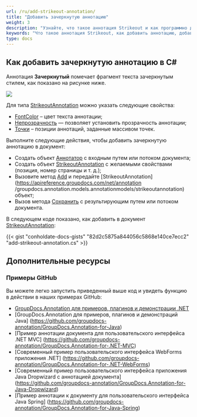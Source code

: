 ```yaml
---
url: /ru/add-strikeout-annotation/
title: "Добавить зачеркнутую аннотацию"
weight: 3
description: "Узнайте, что такое аннотация Strikeout и как программно добавить ее в документ с помощью API GroupDocs.Annotation, который является частью Conholdate.Total для .NET."
keywords: "Что такое аннотация Strikeout, как добавить аннотацию, добавить аннотацию Strikeout"
type: docs
---
```


## Как добавить зачеркнутую аннотацию в C#
Аннотация **Зачеркнутый** помечает фрагмент текста зачеркнутым стилем, как показано на рисунке ниже.

![](https://docs.groupdocs.com/annotation/net/images/add-strikeout-annotation.png)

Для типа [StrikeoutAnnotation](https://apireference.groupdocs.com/net/annotation/groupdocs.annotation.models.annotationmodels/strikeoutannotation) можно указать следующие свойства:

* [FontColor](https://apireference.groupdocs.com/annotation/net/groupdocs.annotation.models.annotationmodels/strikeoutannotation/properties/fontcolor) – цвет текста аннотации;
* [Непрозрачность](https://apireference.groupdocs.com/annotation/net/groupdocs.annotation.models.annotationmodels/areaannotation/properties/opacity) — позволяет установить прозрачность аннотации;
* [Точки](https://apireference.groupdocs.com/annotation/net/groupdocs.annotation.models.annotationmodels/strikeoutannotation/properties/points) – позиции аннотаций, заданные массивом точек.
      





    





Выполните следующие действия, чтобы добавить зачеркнутую аннотацию в документ:

* Создать объект [Аннотатор](https://apireference.groupdocs.com/net/annotation/groupdocs.annotation/annotator) с входным путем или потоком документа;
* Создать объект [StrikeoutAnnotation](https://apireference.groupdocs.com/net/annotation/groupdocs.annotation.models.annotationmodels/strikeoutannotation) с желаемыми свойствами (позиция, номер страницы и т. д.);
* Вызовите метод [Add](https://apireference.groupdocs.com/net/annotation/groupdocs.annotation/annotator/methods/add) и передайте [StrikeoutAnnotation](https://apireference.groupdocs.com/net/annotation /groupdocs.annotation.models.annotationmodels/strikeoutannotation) объект;
* Вызов метода [Сохранить](https://apireference.groupdocs.com/net/annotation/groupdocs.annotation/annotator/methods/save/index) с результирующим путем или потоком документа.

  


В следующем коде показано, как добавить в документ [StrikeoutAnnotation](https://apireference.groupdocs.com/net/annotation/groupdocs.annotation.models.annotationmodels/strikeoutannotation):


{{< gist "conholdate-docs-gists" "82d2c5875a844056c5868e140ce7ecc2" "add-strikeout-annotation.cs" >}}
    





## Дополнительные ресурсы
### Примеры GitHub
Вы можете легко запустить приведенный выше код и увидеть функцию в действии в наших примерах GitHub:

* [GroupDocs.Annotation для примеров, плагинов и демонстрации .NET](https://github.com/groupdocs-annotation/GroupDocs.Annotation-for-.NET)
* [GroupDocs.Annotation для примеров, плагинов и демонстраций Java] (https://github.com/groupdocs-annotation/GroupDocs.Annotation-for-Java)
* [Пример аннотации документа для пользовательского интерфейса .NET MVC] (https://github.com/groupdocs-annotation/GroupDocs.Annotation-for-.NET-MVC)
* [Современный пример пользовательского интерфейса WebForms приложения .NET] (https://github.com/groupdocs-annotation/GroupDocs.Annotation-for-.NET-WebForms)
* [Современный пример пользовательского интерфейса приложения Java Dropwizard с аннотацией документа] (https://github.com/groupdocs-annotation/GroupDocs.Annotation-for-Java-Dropwizard)
* [Пример аннотации к документу для пользовательского интерфейса Java Spring] (https://github.com/groupdocs-annotation/GroupDocs.Annotation-for-Java-Spring)
    







